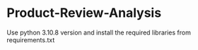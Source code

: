 # Product-Review-Analysis
Use python 3.10.8 version
and install the required libraries from requirements.txt
